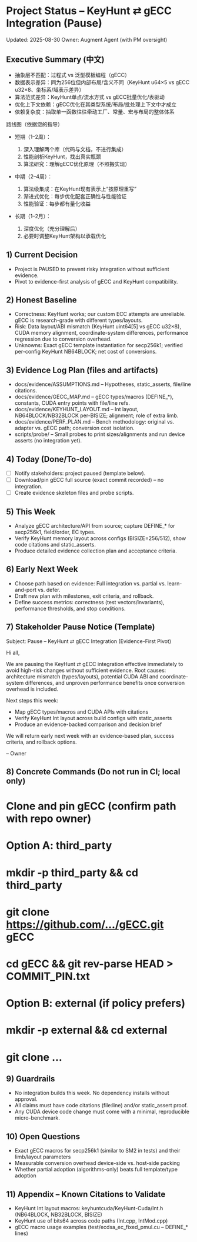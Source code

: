 # Project Status – KeyHunt ⇄ gECC Integration (Pause)

Updated: 2025-08-30
Owner: Augment Agent (with PM oversight)

## Executive Summary (中文)
- 抽象层不匹配：过程式 vs 泛型模板编程（gECC）
- 数据表示差异：同为256位但内部布局/含义不同（KeyHunt u64×5 vs gECC u32×8、坐标系/域表示差异）
- 算法范式差异：KeyHunt单点/流水方式 vs gECC批量优化/表驱动
- 优化上下文依赖：gECC优化在其类型系统/布局/批处理上下文中才成立
- 依赖复杂度：抽取单一函数往往牵动工厂、常量、宏与布局的整体体系

路线图（依据您的指导）

- 短期（1–2周）：
  1) 深入理解两个库（代码与文档，不进行集成）
  2) 性能剖析KeyHunt，找出真实瓶颈
  3) 算法研究：理解gECC优化原理（不照搬实现）

- 中期（2–4周）：
  1) 算法级集成：在KeyHunt现有表示上“按原理重写”
  2) 渐进式优化：每步优化配套正确性与性能验证
  3) 性能验证：每步都有量化收益

- 长期（1–2月）：
  1) 深度优化（充分理解后）
  2) 必要时调整KeyHunt架构以承载优化

## 1) Current Decision
- Project is PAUSED to prevent risky integration without sufficient evidence.
- Pivot to evidence-first analysis of gECC and KeyHunt compatibility.

## 2) Honest Baseline
- Correctness: KeyHunt works; our custom ECC attempts are unreliable. gECC is research-grade with different types/layouts.
- Risk: Data layout/ABI mismatch (KeyHunt uint64[5] vs gECC u32×8), CUDA memory alignment, coordinate-system differences, performance regression due to conversion overhead.
- Unknowns: Exact gECC template instantiation for secp256k1; verified per-config KeyHunt NB64BLOCK; net cost of conversions.

## 3) Evidence Log Plan (files and artifacts)
- docs/evidence/ASSUMPTIONS.md – Hypotheses, static_asserts, file/line citations.
- docs/evidence/GECC_MAP.md – gECC types/macros (DEFINE_*), constants, CUDA entry points with file/line refs.
- docs/evidence/KEYHUNT_LAYOUT.md – Int layout, NB64BLOCK/NB32BLOCK per-BISIZE; alignment; role of extra limb.
- docs/evidence/PERF_PLAN.md – Bench methodology: original vs. adapter vs. gECC path; conversion cost isolation.
- scripts/probe/ – Small probes to print sizes/alignments and run device asserts (no integration yet).

## 4) Today (Done/To‑do)
- [ ] Notify stakeholders: project paused (template below).
- [ ] Download/pin gECC full source (exact commit recorded) – no integration.
- [ ] Create evidence skeleton files and probe scripts.

## 5) This Week
- Analyze gECC architecture/API from source; capture DEFINE_* for secp256k1, field/order, EC types.
- Verify KeyHunt memory layout across configs (BISIZE=256/512), show code citations and static_asserts.
- Produce detailed evidence collection plan and acceptance criteria.

## 6) Early Next Week
- Choose path based on evidence: Full integration vs. partial vs. learn-and-port vs. defer.
- Draft new plan with milestones, exit criteria, and rollback.
- Define success metrics: correctness (test vectors/invariants), performance thresholds, and stop conditions.

## 7) Stakeholder Pause Notice (Template)
Subject: Pause – KeyHunt ⇄ gECC Integration (Evidence-First Pivot)

Hi all,

We are pausing the KeyHunt ⇄ gECC integration effective immediately to avoid high-risk changes without sufficient evidence. Root causes: architecture mismatch (types/layouts), potential CUDA ABI and coordinate-system differences, and unproven performance benefits once conversion overhead is included.

Next steps this week:
- Map gECC types/macros and CUDA APIs with citations
- Verify KeyHunt Int layout across build configs with static_asserts
- Produce an evidence-backed comparison and decision brief

We will return early next week with an evidence-based plan, success criteria, and rollback options.

– Owner

## 8) Concrete Commands (Do not run in CI; local only)
# Clone and pin gECC (confirm path with repo owner)
# Option A: third_party
#   mkdir -p third_party && cd third_party
#   git clone https://github.com/…/gECC.git gECC
#   cd gECC && git rev-parse HEAD > COMMIT_PIN.txt
# Option B: external (if policy prefers)
#   mkdir -p external && cd external
#   git clone …

## 9) Guardrails
- No integration builds this week. No dependency installs without approval.
- All claims must have code citations (file:line) and/or static_assert proof.
- Any CUDA device code change must come with a minimal, reproducible micro-benchmark.

## 10) Open Questions
- Exact gECC macros for secp256k1 (similar to SM2 in tests) and their limb/layout parameters
- Measurable conversion overhead device-side vs. host-side packing
- Whether partial adoption (algorithms-only) beats full template/type adoption

## 11) Appendix – Known Citations to Validate
- KeyHunt Int layout macros: keyhuntcuda/KeyHunt-Cuda/Int.h (NB64BLOCK, NB32BLOCK, BISIZE)
- KeyHunt use of bits64 across code paths (Int.cpp, IntMod.cpp)
- gECC macro usage examples (test/ecdsa_ec_fixed_pmul.cu – DEFINE_* lines)


